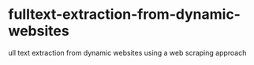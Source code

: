 # fulltext-extraction-from-dynamic-websites
ull text extraction from dynamic websites using a web scraping approach
